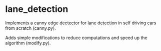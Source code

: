# lane_detection

Implements a canny edge dectector for lane detection in self driving cars from scratch (canny.py).

Adds simple modifications to reduce computations and speed up the algorithm (modify.py).
